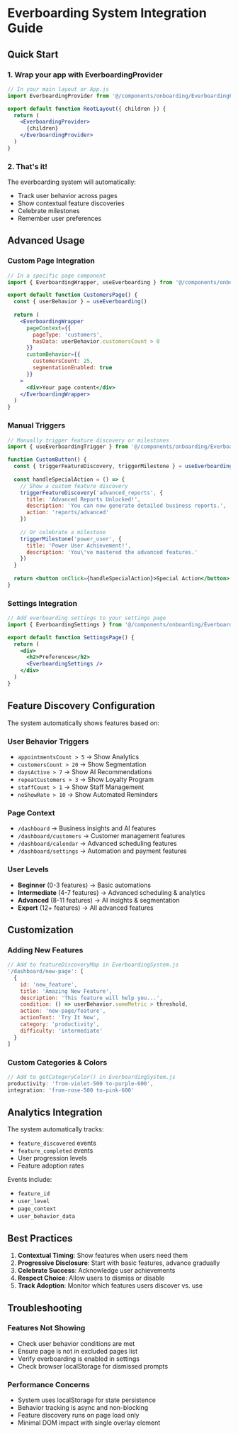 # Everboarding System Integration Guide

## Quick Start

### 1. Wrap your app with EverboardingProvider

```jsx
// In your main layout or App.js
import EverboardingProvider from '@/components/onboarding/EverboardingProvider'

export default function RootLayout({ children }) {
  return (
    <EverboardingProvider>
      {children}
    </EverboardingProvider>
  )
}
```

### 2. That's it! 

The everboarding system will automatically:
- Track user behavior across pages
- Show contextual feature discoveries
- Celebrate milestones 
- Remember user preferences

## Advanced Usage

### Custom Page Integration

```jsx
// In a specific page component
import { EverboardingWrapper, useEverboarding } from '@/components/onboarding/EverboardingProvider'

export default function CustomersPage() {
  const { userBehavior } = useEverboarding()
  
  return (
    <EverboardingWrapper
      pageContext={{ 
        pageType: 'customers',
        hasData: userBehavior.customersCount > 0 
      }}
      customBehavior={{
        customersCount: 25,
        segmentationEnabled: true
      }}
    >
      <div>Your page content</div>
    </EverboardingWrapper>
  )
}
```

### Manual Triggers

```jsx
// Manually trigger feature discovery or milestones
import { useEverboardingTrigger } from '@/components/onboarding/EverboardingProvider'

function CustomButton() {
  const { triggerFeatureDiscovery, triggerMilestone } = useEverboardingTrigger()
  
  const handleSpecialAction = () => {
    // Show a custom feature discovery
    triggerFeatureDiscovery('advanced_reports', {
      title: 'Advanced Reports Unlocked!',
      description: 'You can now generate detailed business reports.',
      action: 'reports/advanced'
    })
    
    // Or celebrate a milestone
    triggerMilestone('power_user', {
      title: 'Power User Achievement!',
      description: 'You\'ve mastered the advanced features.'
    })
  }
  
  return <button onClick={handleSpecialAction}>Special Action</button>
}
```

### Settings Integration

```jsx
// Add everboarding settings to your settings page
import { EverboardingSettings } from '@/components/onboarding/EverboardingProvider'

export default function SettingsPage() {
  return (
    <div>
      <h2>Preferences</h2>
      <EverboardingSettings />
    </div>
  )
}
```

## Feature Discovery Configuration

The system automatically shows features based on:

### User Behavior Triggers
- `appointmentsCount > 5` → Show Analytics
- `customersCount > 20` → Show Segmentation  
- `daysActive > 7` → Show AI Recommendations
- `repeatCustomers > 3` → Show Loyalty Program
- `staffCount > 1` → Show Staff Management
- `noShowRate > 10` → Show Automated Reminders

### Page Context
- `/dashboard` → Business insights and AI features
- `/dashboard/customers` → Customer management features  
- `/dashboard/calendar` → Advanced scheduling features
- `/dashboard/settings` → Automation and payment features

### User Levels
- **Beginner** (0-3 features) → Basic automations
- **Intermediate** (4-7 features) → Advanced scheduling & analytics
- **Advanced** (8-11 features) → AI insights & segmentation
- **Expert** (12+ features) → All advanced features

## Customization

### Adding New Features

```jsx
// Add to featureDiscoveryMap in EverboardingSystem.js
'/dashboard/new-page': [
  {
    id: 'new_feature',
    title: 'Amazing New Feature',
    description: 'This feature will help you...',
    condition: () => userBehavior.someMetric > threshold,
    action: 'new-page/feature',
    actionText: 'Try It Now',
    category: 'productivity',
    difficulty: 'intermediate'
  }
]
```

### Custom Categories & Colors

```jsx
// Add to getCategoryColor() in EverboardingSystem.js
productivity: 'from-violet-500 to-purple-600',
integration: 'from-rose-500 to-pink-600'
```

## Analytics Integration

The system automatically tracks:
- `feature_discovered` events
- `feature_completed` events  
- User progression levels
- Feature adoption rates

Events include:
- `feature_id`
- `user_level` 
- `page_context`
- `user_behavior_data`

## Best Practices

1. **Contextual Timing**: Show features when users need them
2. **Progressive Disclosure**: Start with basic features, advance gradually  
3. **Celebrate Success**: Acknowledge user achievements
4. **Respect Choice**: Allow users to dismiss or disable
5. **Track Adoption**: Monitor which features users discover vs. use

## Troubleshooting

### Features Not Showing
- Check user behavior conditions are met
- Ensure page is not in excluded pages list
- Verify everboarding is enabled in settings
- Check browser localStorage for dismissed prompts

### Performance Concerns
- System uses localStorage for state persistence
- Behavior tracking is async and non-blocking
- Feature discovery runs on page load only
- Minimal DOM impact with single overlay element